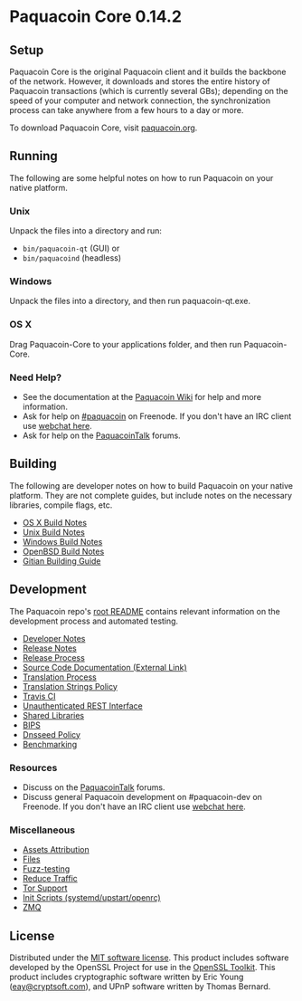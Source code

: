 Paquacoin Core 0.14.2
=====================

Setup
---------------------
Paquacoin Core is the original Paquacoin client and it builds the backbone of the network. However, it downloads and stores the entire history of Paquacoin transactions (which is currently several GBs); depending on the speed of your computer and network connection, the synchronization process can take anywhere from a few hours to a day or more.

To download Paquacoin Core, visit [paquacoin.org](https://paquacoin.org).

Running
---------------------
The following are some helpful notes on how to run Paquacoin on your native platform.

### Unix

Unpack the files into a directory and run:

- `bin/paquacoin-qt` (GUI) or
- `bin/paquacoind` (headless)

### Windows

Unpack the files into a directory, and then run paquacoin-qt.exe.

### OS X

Drag Paquacoin-Core to your applications folder, and then run Paquacoin-Core.

### Need Help?

* See the documentation at the [Paquacoin Wiki](https://paquacoin.info/)
for help and more information.
* Ask for help on [#paquacoin](http://webchat.freenode.net?channels=paquacoin) on Freenode. If you don't have an IRC client use [webchat here](http://webchat.freenode.net?channels=paquacoin).
* Ask for help on the [PaquacoinTalk](https://paquacointalk.io/) forums.

Building
---------------------
The following are developer notes on how to build Paquacoin on your native platform. They are not complete guides, but include notes on the necessary libraries, compile flags, etc.

- [OS X Build Notes](build-osx.md)
- [Unix Build Notes](build-unix.md)
- [Windows Build Notes](build-windows.md)
- [OpenBSD Build Notes](build-openbsd.md)
- [Gitian Building Guide](gitian-building.md)

Development
---------------------
The Paquacoin repo's [root README](/README.md) contains relevant information on the development process and automated testing.

- [Developer Notes](developer-notes.md)
- [Release Notes](release-notes.md)
- [Release Process](release-process.md)
- [Source Code Documentation (External Link)](https://dev.visucore.com/paquacoin/doxygen/)
- [Translation Process](translation_process.md)
- [Translation Strings Policy](translation_strings_policy.md)
- [Travis CI](travis-ci.md)
- [Unauthenticated REST Interface](REST-interface.md)
- [Shared Libraries](shared-libraries.md)
- [BIPS](bips.md)
- [Dnsseed Policy](dnsseed-policy.md)
- [Benchmarking](benchmarking.md)

### Resources
* Discuss on the [PaquacoinTalk](https://paquacointalk.io/) forums.
* Discuss general Paquacoin development on #paquacoin-dev on Freenode. If you don't have an IRC client use [webchat here](http://webchat.freenode.net/?channels=paquacoin-dev).

### Miscellaneous
- [Assets Attribution](assets-attribution.md)
- [Files](files.md)
- [Fuzz-testing](fuzzing.md)
- [Reduce Traffic](reduce-traffic.md)
- [Tor Support](tor.md)
- [Init Scripts (systemd/upstart/openrc)](init.md)
- [ZMQ](zmq.md)

License
---------------------
Distributed under the [MIT software license](/COPYING).
This product includes software developed by the OpenSSL Project for use in the [OpenSSL Toolkit](https://www.openssl.org/). This product includes
cryptographic software written by Eric Young ([eay@cryptsoft.com](mailto:eay@cryptsoft.com)), and UPnP software written by Thomas Bernard.
